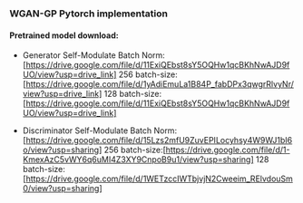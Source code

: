 ### WGAN-GP Pytorch implementation

#### Pretrained model download:
* Generator
  Self-Modulate Batch Norm:[https://drive.google.com/file/d/11ExiQEbst8sY5OQHw1qcBKhNwAJD9fUO/view?usp=drive_link]
  256 batch-size:[https://drive.google.com/file/d/1yAdiEmuLa1B84P_fabDPx3qwgrRlvyNr/view?usp=drive_link]
  128 batch-size:[https://drive.google.com/file/d/11ExiQEbst8sY5OQHw1qcBKhNwAJD9fUO/view?usp=drive_link]
  
* Discriminator
  Self-Modulate Batch Norm:[https://drive.google.com/file/d/15Lzs2mfU9ZuvEPILocyhsy4W9WJ1bI6o/view?usp=sharing]
  256 batch-size:[https://drive.google.com/file/d/1-KmexAzC5vWY6q6uMI4Z3XY9CnpoB9u1/view?usp=sharing]
  128 batch-size:[https://drive.google.com/file/d/1WETzccIWTbjvjN2Cweeim_RElvdouSm0/view?usp=sharing]

